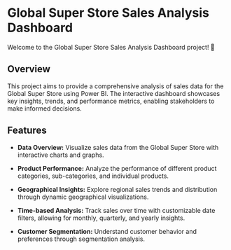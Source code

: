 # Global Super Store Sales Analysis Dashboard

Welcome to the Global Super Store Sales Analysis Dashboard project! 🚀

## Overview

This project aims to provide a comprehensive analysis of sales data for the Global Super Store using Power BI. The interactive dashboard showcases key insights, trends, and performance metrics, enabling stakeholders to make informed decisions.

## Features

- **Data Overview:** Visualize sales data from the Global Super Store with interactive charts and graphs.
  
- **Product Performance:** Analyze the performance of different product categories, sub-categories, and individual products.

- **Geographical Insights:** Explore regional sales trends and distribution through dynamic geographical visualizations.

- **Time-based Analysis:** Track sales over time with customizable date filters, allowing for monthly, quarterly, and yearly insights.

- **Customer Segmentation:** Understand customer behavior and preferences through segmentation analysis.

